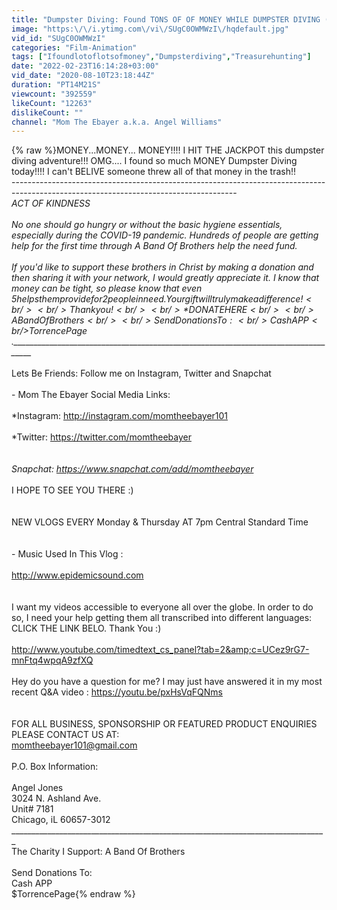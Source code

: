 ```yaml
---
title: "Dumpster Diving: Found TONS OF OF MONEY WHILE DUMPSTER DIVING ( NOT CLICK BAIT)!!!! SCORE!!!!"
image: "https:\/\/i.ytimg.com\/vi\/SUgC0OWMWzI\/hqdefault.jpg"
vid_id: "SUgC0OWMWzI"
categories: "Film-Animation"
tags: ["Ifoundlotoflotsofmoney","Dumpsterdiving","Treasurehunting"]
date: "2022-02-23T16:14:28+03:00"
vid_date: "2020-08-10T23:18:44Z"
duration: "PT14M21S"
viewcount: "392559"
likeCount: "12263"
dislikeCount: ""
channel: "Mom The Ebayer a.k.a. Angel Williams"
---
```

{% raw %}MONEY...MONEY... MONEY!!!! I HIT THE JACKPOT this dumpster diving adventure!!! OMG.... I found so much MONEY Dumpster Diving today!!!! I can't BELIVE someone threw all of that money in the trash!!<br />--------------------------------------------------------------------------------------------------------------------------------------<br />*ACT OF KINDNESS<br /><br />No one should go hungry or without the basic hygiene essentials, especially during the COVID-19 pandemic. Hundreds of people are getting help for the first time through A Band Of Brothers help the need fund. <br /><br />If you'd like to support these brothers in Christ by making a donation and then sharing it with your network, I would greatly appreciate it. I know that money can be tight, so please know that even $5 helps them provide for 2 people in need. Your gift will truly make a difference! <br /><br />Thank you!<br /><br />*DONATE HERE<br /><br />A Band Of Brothers<br /><br />Send Donations To:<br />Cash APP<br />$TorrencePage<br />.___________________________________________________________________________________<br /><br />* Lets Be Friends: Follow me on Instagram, Twitter and Snapchat <br /><br />- Mom The Ebayer Social  Media Links:<br /><br />*Instagram: <a rel="nofollow" target="blank" href="http://instagram.com/momtheebayer101">http://instagram.com/momtheebayer101</a><br /><br />*Twitter: <a rel="nofollow" target="blank" href="https://twitter.com/momtheebayer">https://twitter.com/momtheebayer</a><br /><br /><br />*Snapchat: <a rel="nofollow" target="blank" href="https://www.snapchat.com/add/momtheebayer">https://www.snapchat.com/add/momtheebayer</a><br /><br />* I HOPE TO SEE YOU THERE :)<br /><br /><br />NEW VLOGS EVERY Monday &amp; Thursday AT 7pm Central Standard Time<br /><br /><br />- Music Used In This Vlog :<br /><br /> <a rel="nofollow" target="blank" href="http://www.epidemicsound.com">http://www.epidemicsound.com</a><br /><br /><br />I want my videos accessible to everyone all over the globe. In order to do so, I need your help getting them all transcribed into different languages: CLICK THE LINK BELO. Thank You :)<br /><br /><a rel="nofollow" target="blank" href="http://www.youtube.com/timedtext_cs_panel?tab=2&amp;c=UCez9rG7-mnFtq4wpqA9zfXQ">http://www.youtube.com/timedtext_cs_panel?tab=2&amp;c=UCez9rG7-mnFtq4wpqA9zfXQ</a><br /><br />Hey do you have a question for me? I may just have answered it in my most recent Q&amp;A video : <a rel="nofollow" target="blank" href="https://youtu.be/pxHsVqFQNms">https://youtu.be/pxHsVqFQNms</a><br /><br /><br />FOR ALL BUSINESS, SPONSORSHIP OR FEATURED PRODUCT ENQUIRIES PLEASE CONTACT US AT:<br />momtheebayer101@gmail.com<br /><br />P.O. Box Information:<br /><br />Angel Jones<br />3024 N. Ashland Ave.<br />Unit# 7181<br />Chicago, iL 60657-3012<br />_______________________________________________________________________________<br />The Charity I Support:  A Band Of Brothers<br /><br />Send Donations To:<br />Cash APP<br />$TorrencePage{% endraw %}
